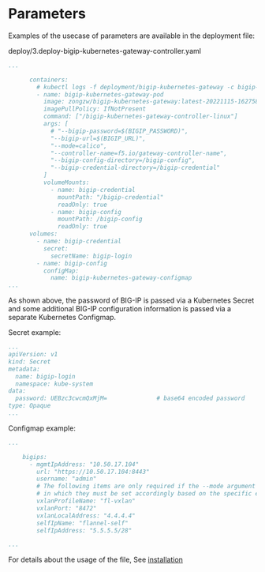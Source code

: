 # Parameters

Examples of the usecase of parameters are available in the deployment file:

deploy/3.deploy-bigip-kubernetes-gateway-controller.yaml

```yaml
...

      containers:
        # kubectl logs -f deployment/bigip-kubernetes-gateway -c bigip-kubernetes-gateway-pod -n kube-system
        - name: bigip-kubernetes-gateway-pod
          image: zongzw/bigip-kubernetes-gateway:latest-20221115-162758
          imagePullPolicy: IfNotPresent
          command: ["/bigip-kubernetes-gateway-controller-linux"]
          args: [
            # "--bigip-password=$(BIGIP_PASSWORD)",
            "--bigip-url=$(BIGIP_URL)",
            "--mode=calico",
            "--controller-name=f5.io/gateway-controller-name",
            "--bigip-config-directory=/bigip-config",
            "--bigip-credential-directory=/bigip-credential"
          ]
          volumeMounts:
            - name: bigip-credential
              mountPath: "/bigip-credential"
              readOnly: true
            - name: bigip-config
              mountPath: /bigip-config
              readOnly: true
      volumes:
        - name: bigip-credential
          secret:
            secretName: bigip-login
        - name: bigip-config
          configMap:
            name: bigip-kubernetes-gateway-configmap
...
```

As shown above, the password of BIG-IP is passed via a Kubernetes Secret and some additional BIG-IP configuration information is passed via a separate Kubernetes Configmap.

Secret example:
```yaml
...
apiVersion: v1
kind: Secret
metadata:
  name: bigip-login
  namespace: kube-system
data:
  password: UEBzc3cwcmQxMjM=              # base64 encoded password
type: Opaque
...
```

Configmap example:
```yaml
...

    bigips:
      - mgmtIpAddress: "10.50.17.104"
        url: "https://10.50.17.104:8443"
        username: "admin"
        # The following items are only required if the --mode argument of the controller equals to 'flannel',
        # in which they must be set accordingly based on the specific environment
        vxlanProfileName: "fl-vxlan"
        vxlanPort: "8472"
        vxlanLocalAddress: "4.4.4.4"
        selfIpName: "flannel-self"
        selfIpAddress: "5.5.5.5/28"

...
```

For details about the usage of the file, See [installation](../quick-start/installation.md)
